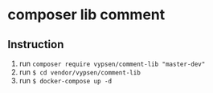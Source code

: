 # composer lib comment

## Instruction
1. run `composer require vypsen/comment-lib "master-dev"`
2. run `$ cd vendor/vypsen/comment-lib`
3. run `$ docker-compose up -d`
